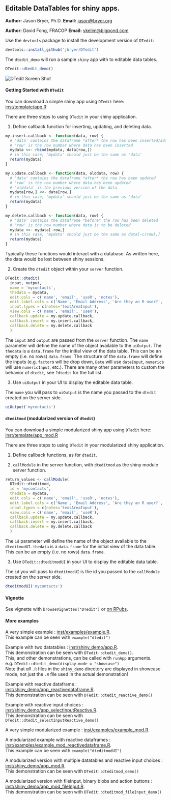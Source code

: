 ## Editable DataTables for shiny apps.

**Author:** Jason Bryer, Ph.D.
**Email:** jason@bryer.org

**Author:** David Fong, FRACGP
**Email:** vkelim@bigpond.com

Use the `devtools` package to install the development version of `DTedit`:

```r
devtools::install_github('jbryer/DTedit')
```

The `dtedit_demo` will run a sample `shiny` app with to editable data tables.

```r
DTedit::dtedit_demo()
```

![DTedit Screen Shot](inst/screens/dtedit_books_edit.png)

#### Getting Started with `DTedit`

You can download a simple shiny app using `DTedit` here: [inst/template/app.R](inst/template/app.R)

There are three steps to using `DTedit` in your shiny application.

1. Define callback function for inserting, updating, and deleting data.

```r
my.insert.callback <- function(data, row) {
  # 'data' contains the dataframe *after* the row has been inserted/added
  # 'row' is the row number where data has been inserted
  mydata <<- rbind(mydata, data[row,])
  # in this case, 'mydata' should just be the same as 'data'
  return(mydata)
}

my.update.callback <- function(data, olddata, row) {
  # 'data' contains the dataframe *after* the row has been updated
  # 'row' is the row number where data has been updated
  # 'olddata' is the previous version of the data
  mydata[row,] <<- data[row,]
  # in this case, 'mydata' should just be the same as 'data'
  return(mydata)
}

my.delete.callback <- function(data, row) {
  # 'data' contains the dataframe *before* the row has been deleted
  # 'row' is the row number where data is to be deleted
  mydata <<- mydata[-row,]
  # in this case, 'mydata' should just be the same as data[-c(row),]
  return(mydata)
}
```

Typically these functions would interact with a database. As written here, the data would be lost between shiny sessions.

2. Create the `dtedit` object within your `server` function. 

```r
DTedit::dtedit(
  input, output,
  name = 'mycontacts',
  thedata = mydata,
  edit.cols = c('name', 'email', 'useR', 'notes'),
  edit.label.cols = c('Name', 'Email Address', 'Are they an R user?', 'Additional notes'),
  input.types = c(notes='textAreaInput'),
  view.cols = c('name', 'email', 'useR'),
  callback.update = my.update.callback,
  callback.insert = my.insert.callback,
  callback.delete = my.delete.callback
  )
```

The `input` and `output` are passed from the `server` function. The `name` parameter will define the name of the object available to the `uiOutput`. The `thedata` is a `data.frame` for the initial view of the data table. This can be an empty (i.e. no rows) `data.frame`. The structure of the `data.frame` will define the inputs (e.g. `factor`s will be drop down, `Date` will use `dateInput`, `numeric`s will use `numericInput`, etc.). There are many other parameters to custom the behavior of `dtedit`, see `?dtedit` for the full list.

3. Use `uiOutput` in your UI to display the editable data table.

The `name` you will pass to `uiOutput` is the name you passed to the `dtedit` created on the server side.

```r
uiOutput('mycontacts')
```

#### `dteditmod` (modularized version of `dtedit`)

You can download a simple modularized shiny app using `DTedit` here: [inst/template/app_mod.R](inst/template/app_mod.R)

There are three steps to using `DTedit` in your modularized shiny application.

1. Define callback functions, as for `dtedit`.

2. `callModule` in the server function, with `dteditmod` as the shiny module server function.

```r
return_values <- callModule(
  DTedit::dteditmod,
  id = 'mycontacts',
  thedata = mydata,
  edit.cols = c('name', 'email', 'useR', 'notes'),
  edit.label.cols = c('Name', 'Email Address', 'Are they an R user?', 'Additional notes'),
  input.types = c(notes='textAreaInput'),
  view.cols = c('name', 'email', 'useR'),
  callback.update = my.update.callback,
  callback.insert = my.insert.callback,
  callback.delete = my.delete.callback
  )
```

The `id` parameter will define the name of the object available to the `dteditmodUI`. `thedata` is a `data.frame` for the initial view of the data table. This can be an empty (i.e. no rows) `data.frame`.

3. Use `DTedit::dteditmodUI` in your UI to display the editable data table.

The `id` you will pass to `dteditmodUI` is the id you passed to the `callModule` created on the server side.

```r
dteditmodUI('mycontacts')
```

#### Vignette

See vignette with `browseVignettes("DTedit")` or [on RPubs](https://rpubs.com/DavidFong/DTedit). 

#### More examples

A very simple example : [inst/examples/example.R](inst/examples/example.R).<br/>
This example can be seen with `example("dtedit")`

Example with two datatables : [inst/shiny_demo/app.R](inst/shiny_demo/app.R).<br/>
This demonstration can be seen with `DTedit::dtedit_demo()`.<br/>
This, and other demonstrations, can be called with `runApp` arguments.<br/>
e.g. `DTedit::dtedit_demo(display.mode = "showcase")`<br/>
Note that *all* `.R` files in the `shiny_demo` directory are displayed in showcase mode, not just the `.R` file used in the actual demonstration!

Example with reactive dataframe : [inst/shiny_demo/app_reactivedataframe.R](inst/shiny_demo/app_reactivedataframe.R).<br/>
This demonstration can be seen with `DTedit::dtedit_reactive_demo()`

Example with reactive input choices : [inst/shiny_demo/app_selectInputReactive.R](inst/shiny_demo/app_selectInputReactive.R).<br/>
This demonstration can be seen with `DTedit::dtedit_selectInputReactive_demo()`

A very simple modularized example : [inst/examples/example_mod.R](inst/examples/example_mod.R).<br/>

A modularized example with reactive dataframes : [inst/examples/example_mod_reactivedataframe.R](inst/examples/example_mod_reactivedataframe.R).<br/>
This example can be seen with `example("dteditmodUI")`

A modularized version with multiple datatables and reactive input choices : [inst/shiny_demo/app_mod.R](inst/shiny_demo/app_mod.R).<br/>
This demonstration can be seen with `DTedit::dteditmod_demo()`

A modularized version with fileInput, binary blobs and action buttons : [inst/shiny_demo/app_mod_fileInput.R](inst/shiny_demo/app_mod_fileInput.R).<br/>
This demonstration can be seen with `DTedit::dteditmod_fileInput_demo()`
